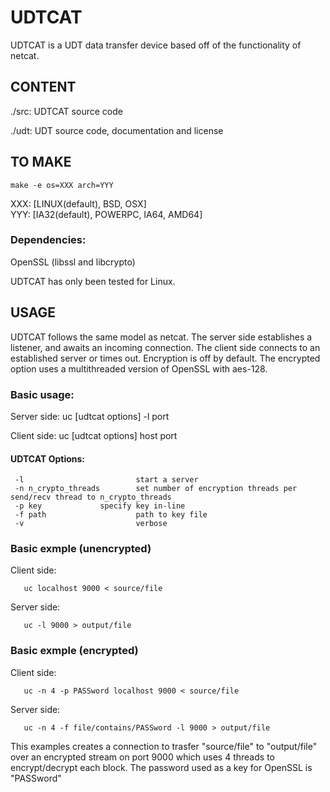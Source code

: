 UDTCAT
======

UDTCAT is a UDT data transfer device based off of the functionality of netcat.

CONTENT
-------
./src:     UDTCAT source code

./udt:	      UDT source code, documentation and license


TO MAKE
------- 
    make -e os=XXX arch=YYY 

XXX: [LINUX(default), BSD, OSX]   
YYY: [IA32(default), POWERPC, IA64, AMD64]  

### Dependencies:
OpenSSL (libssl and libcrypto)  

UDTCAT has only been tested for Linux.


USAGE
------

UDTCAT follows the same model as netcat.  The server side establishes a listener, and awaits an incoming connection.  The client side connects to an established server or times out.  Encryption is off by default. The encrypted option uses a multithreaded version of OpenSSL with aes-128.

### Basic usage:

Server side:
       uc [udtcat options] -l port

Client side:
       uc [udtcat options] host port

#### UDTCAT Options:

     -l							start a server
     -n n_crypto_threads 		set number of encryption threads per send/recv thread to n_crypto_threads
     -p key				specify key in-line
     -f path			        path to key file
     -v							verbose

### Basic exmple (unencrypted)

Client side:

       uc localhost 9000 < source/file

Server side:

       uc -l 9000 > output/file

### Basic exmple (encrypted)

Client side:

       uc -n 4 -p PASSword localhost 9000 < source/file

Server side:

       uc -n 4 -f file/contains/PASSword -l 9000 > output/file

This examples creates a connection to trasfer "source/file" to "output/file" over an encrypted stream on port 9000 which uses 4 threads to encrypt/decrypt each block.  The password used as a key for OpenSSL is "PASSword"


